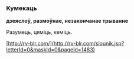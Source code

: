 ### Кумекаць
**дзеяслоў, размоўнае, незакончанае трыванне**

Разумець, цяміць, кеміць.

<a rel="author">[http://rv-blr.com/](http://rv-blr.com/slounik.jsp?letterId=0&maskId=0&pageId=1483)</a>
